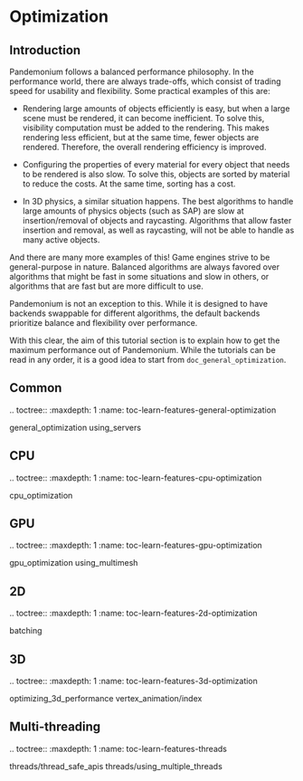 

Optimization
============

Introduction
------------

Pandemonium follows a balanced performance philosophy. In the performance world,
there are always trade-offs, which consist of trading speed for usability
and flexibility. Some practical examples of this are:

-  Rendering large amounts of objects efficiently is easy, but when a
   large scene must be rendered, it can become inefficient. To solve this,
   visibility computation must be added to the rendering. This makes rendering
   less efficient, but at the same time, fewer objects are rendered. Therefore,
   the overall rendering efficiency is improved.

-  Configuring the properties of every material for every object that
   needs to be rendered is also slow. To solve this, objects are sorted by
   material to reduce the costs. At the same time, sorting has a cost.

-  In 3D physics, a similar situation happens. The best algorithms to
   handle large amounts of physics objects (such as SAP) are slow at
   insertion/removal of objects and raycasting. Algorithms that allow faster
   insertion and removal, as well as raycasting, will not be able to handle as
   many active objects.

And there are many more examples of this! Game engines strive to be
general-purpose in nature. Balanced algorithms are always favored over
algorithms that might be fast in some situations and slow in others, or
algorithms that are fast but are more difficult to use.

Pandemonium is not an exception to this. While it is designed to have backends
swappable for different algorithms, the default backends prioritize balance and
flexibility over performance.

With this clear, the aim of this tutorial section is to explain how to get the
maximum performance out of Pandemonium. While the tutorials can be read in any order,
it is a good idea to start from `doc_general_optimization`.

Common
------

.. toctree::
   :maxdepth: 1
   :name: toc-learn-features-general-optimization

   general_optimization
   using_servers

CPU
---

.. toctree::
   :maxdepth: 1
   :name: toc-learn-features-cpu-optimization

   cpu_optimization

GPU
---

.. toctree::
   :maxdepth: 1
   :name: toc-learn-features-gpu-optimization

   gpu_optimization
   using_multimesh

2D
--

.. toctree::
   :maxdepth: 1
   :name: toc-learn-features-2d-optimization

   batching

3D
--

.. toctree::
   :maxdepth: 1
   :name: toc-learn-features-3d-optimization

   optimizing_3d_performance
   vertex_animation/index

Multi-threading
---------------

.. toctree::
   :maxdepth: 1
   :name: toc-learn-features-threads

   threads/thread_safe_apis
   threads/using_multiple_threads
